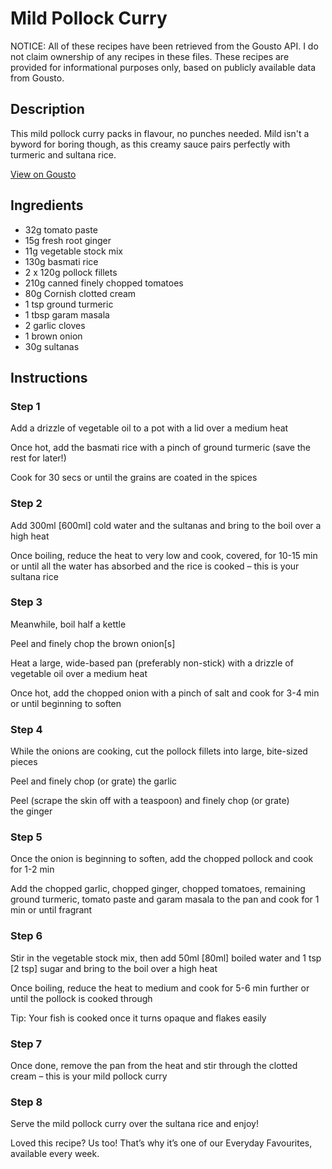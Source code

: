 # Mild Pollock Curry

NOTICE: All of these recipes have been retrieved from the Gousto API. I do not claim ownership of any recipes in these files. These recipes are provided for informational purposes only, based on publicly available data from Gousto.

## Description

This mild pollock curry packs in flavour, no punches needed. Mild isn't a byword for boring though, as this creamy sauce pairs perfectly with turmeric and sultana rice.

[View on Gousto](https://www.gousto.co.uk/recipes/cookbook/mild-pollock-curry)

## Ingredients

- 32g tomato paste
- 15g fresh root ginger
- 11g vegetable stock mix
- 130g basmati rice
- 2 x 120g pollock fillets
- 210g canned finely chopped tomatoes
- 80g Cornish clotted cream
- 1 tsp ground turmeric
- 1 tbsp garam masala
- 2 garlic cloves
- 1 brown onion
- 30g sultanas

## Instructions


### Step 1

Add a drizzle of vegetable oil to a pot with a lid over a medium heat

Once hot, add the basmati rice with a pinch of ground turmeric (save the rest for later!)

Cook for 30 secs or until the grains are coated in the spices


### Step 2

Add 300ml <span class="text-danger">[600ml]</span> cold water and the sultanas and bring to the boil over a high heat

Once boiling, reduce the heat to very low and cook, covered, for 10-15 min or until all the water has absorbed and the rice is cooked – this is your sultana rice


### Step 3

Meanwhile, boil half a kettle

Peel and finely chop the brown onion<span class="text-danger">[s]</span>

Heat a large, wide-based pan (preferably non-stick) with a drizzle of vegetable oil over a medium heat

Once hot, add the chopped onion with a pinch of salt and cook for 3-4 min or until beginning to soften


### Step 4

While the onions are cooking, cut the pollock fillets into large, bite-sized pieces

Peel and finely chop (or grate) the garlic

Peel (scrape the skin off with a teaspoon) and finely chop (or grate) the ginger


### Step 5

Once the onion is beginning to soften, add the chopped pollock and cook for 1-2 min

Add the chopped garlic, chopped ginger, chopped tomatoes, remaining ground turmeric, tomato paste and garam masala to the pan and cook for 1 min or until fragrant


### Step 6

Stir in the vegetable stock mix, then add 50ml <span class="text-danger">[80ml]</span> boiled water and 1 tsp <span class="text-danger">[2 tsp]</span> sugar and bring to the boil over a high heat

Once boiling, reduce the heat to medium and cook for 5-6 min further or until the pollock is cooked through

Tip: Your fish is cooked once it turns opaque and flakes easily


### Step 7

Once done, remove the pan from the heat and stir through the clotted cream – this is your mild pollock curry

### Step 8

Serve the mild pollock curry over the sultana rice and enjoy!

<span class="text-danger">Loved this recipe? Us too! That’s why it’s one of our Everyday Favourites, available every week.</span>

